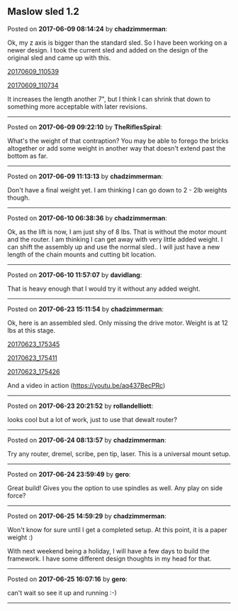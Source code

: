 ## Maslow sled 1.2
Posted on **2017-06-09 08:14:24** by **chadzimmerman**:

Ok, my z axis is bigger than the standard sled. So I have been working on a newer design. I took the current sled and added on the design of the original sled and came up with this. 



 [20170609_110539](/images/pe/1U/pe1U_20170609_110539.jpg.jpg) 

 [20170609_110734](/images/sE/ni/sEni_20170609_110734.jpg.jpg) 



It increases the length another 7", but I think I can shrink that down to something more acceptable with later revisions.

---

Posted on **2017-06-09 09:22:10** by **TheRiflesSpiral**:

What's the weight of that contraption? You may be able to forego the bricks altogether or add some weight in another way that doesn't extend past the bottom as far.

---

Posted on **2017-06-09 11:13:13** by **chadzimmerman**:

Don't have a final weight yet. I am thinking I can go down to 2 - 2lb weights though.

---

Posted on **2017-06-10 06:38:36** by **chadzimmerman**:

Ok, as the lift is now, I am just shy of 8 lbs. That is without the motor mount and the router. I am thinking I can get away with very little added weight. I can shift the assembly up and use the normal sled.. I will just have a new length of the chain mounts and cutting bit location.

---

Posted on **2017-06-10 11:57:07** by **davidlang**:

That is heavy enough that I would try it without any added weight.

---

Posted on **2017-06-23 15:11:54** by **chadzimmerman**:

Ok, here is an assembled sled. Only missing the drive motor. Weight is at 12 lbs at this stage. 



 [20170623_175345](/images/cb/1N/cb1N_20170623_175345.jpg.jpg) 

 [20170623_175411](/images/ut/7T/ut7T_20170623_175411.jpg.jpg) 

 [20170623_175426](/images/Ax/OH/AxOH_20170623_175426.jpg.jpg) 



And a video in action (https://youtu.be/aq437BecPRc)

---

Posted on **2017-06-23 20:21:52** by **rollandelliott**:

looks cool but a lot of work, just to use that dewalt router?

---

Posted on **2017-06-24 08:13:57** by **chadzimmerman**:

Try any router, dremel, scribe, pen tip, laser. This is a universal mount setup.

---

Posted on **2017-06-24 23:59:49** by **gero**:

Great build! Gives you the option to use spindles as well. Any play on side force?

---

Posted on **2017-06-25 14:59:29** by **chadzimmerman**:

Won't know for sure until I get a completed setup.  At this point, it is a paper weight :) 



With next weekend being a holiday, I will have a few days to build the framework. I have some different design thoughts in my head for that.

---

Posted on **2017-06-25 16:07:16** by **gero**:

can't wait so see it up and running :-)

---

